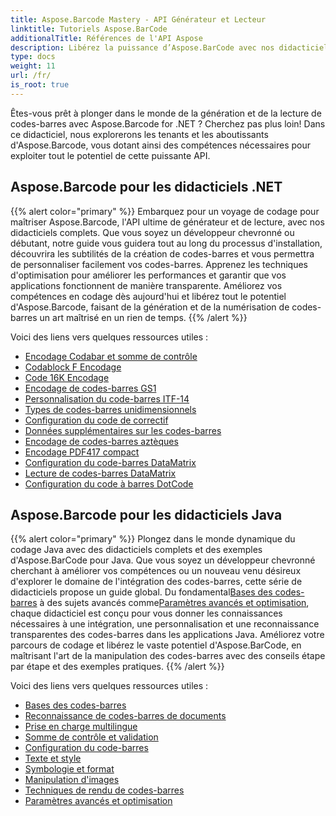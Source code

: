 ```yaml
---
title: Aspose.Barcode Mastery - API Générateur et Lecteur
linktitle: Tutoriels Aspose.BarCode
additionalTitle: Références de l'API Aspose
description: Libérez la puissance d’Aspose.BarCode avec nos didacticiels complets. Apprenez étape par étape à créer, personnaliser et optimiser des codes-barres sans effort.
type: docs
weight: 11
url: /fr/
is_root: true
---
```


Êtes-vous prêt à plonger dans le monde de la génération et de la lecture de codes-barres avec Aspose.Barcode for .NET ? Cherchez pas plus loin! Dans ce didacticiel, nous explorerons les tenants et les aboutissants d'Aspose.Barcode, vous dotant ainsi des compétences nécessaires pour exploiter tout le potentiel de cette puissante API.


## Aspose.Barcode pour les didacticiels .NET
{{% alert color="primary" %}}
Embarquez pour un voyage de codage pour maîtriser Aspose.Barcode, l'API ultime de générateur et de lecture, avec nos didacticiels complets. Que vous soyez un développeur chevronné ou débutant, notre guide vous guidera tout au long du processus d'installation, découvrira les subtilités de la création de codes-barres et vous permettra de personnaliser facilement vos codes-barres. Apprenez les techniques d'optimisation pour améliorer les performances et garantir que vos applications fonctionnent de manière transparente. Améliorez vos compétences en codage dès aujourd'hui et libérez tout le potentiel d'Aspose.Barcode, faisant de la génération et de la numérisation de codes-barres un art maîtrisé en un rien de temps.
{{% /alert %}}

Voici des liens vers quelques ressources utiles :
 
- [Encodage Codabar et somme de contrôle](./net/codabar-encoding-and-checksum/)
- [Codablock F Encodage](./net/codablock-f-encoding/)
- [Code 16K Encodage](./net/code-16k-encoding/)
- [Encodage de codes-barres GS1](./net/gs1-barcode-encoding/)
- [Personnalisation du code-barres ITF-14](./net/itf-14-barcode-customization/)
- [Types de codes-barres unidimensionnels](./net/one-dimensional-barcode-types/)
- [Configuration du code de correctif](./net/patch-code-configuration/)
- [Données supplémentaires sur les codes-barres](./net/supplemental-barcode-data/)
- [Encodage de codes-barres aztèques](./net/aztec-barcode-encoding/)
- [Encodage PDF417 compact](./net/compact-pdf417-encoding/)
- [Configuration du code-barres DataMatrix](./net/datamatrix-barcode-configuration/)
- [Lecture de codes-barres DataMatrix](./net/datamatrix-barcode-reading/)
- [Configuration du code à barres DotCode](./net/dotcode-barcode-configuration/)



## Aspose.Barcode pour les didacticiels Java
{{% alert color="primary" %}}
 Plongez dans le monde dynamique du codage Java avec des didacticiels complets et des exemples d'Aspose.BarCode pour Java. Que vous soyez un développeur chevronné cherchant à améliorer vos compétences ou un nouveau venu désireux d'explorer le domaine de l'intégration des codes-barres, cette série de didacticiels propose un guide global. Du fondamental[Bases des codes-barres](./java/barcode-basics/) à des sujets avancés comme[Paramètres avancés et optimisation](./java/advanced-settings-and-optimization/), chaque didacticiel est conçu pour vous donner les connaissances nécessaires à une intégration, une personnalisation et une reconnaissance transparentes des codes-barres dans les applications Java. Améliorez votre parcours de codage et libérez le vaste potentiel d'Aspose.BarCode, en maîtrisant l'art de la manipulation des codes-barres avec des conseils étape par étape et des exemples pratiques.
{{% /alert %}}

Voici des liens vers quelques ressources utiles :

- [Bases des codes-barres](./java/barcode-basics/)
- [Reconnaissance de codes-barres de documents](./java/document-barcode-recognition/)
- [Prise en charge multilingue](./java/multilingual-support/)
- [Somme de contrôle et validation](./java/checksum-and-validation/)
- [Configuration du code-barres](./java/barcode-configuration/)
- [Texte et style](./java/text-and-styling/)
- [Symbologie et format](./java/symbology-and-format/)
- [Manipulation d'images](./java/image-manipulation/)
- [Techniques de rendu de codes-barres](./java/barcode-rendering-techniques/)
- [Paramètres avancés et optimisation](./java/advanced-settings-and-optimization/)
